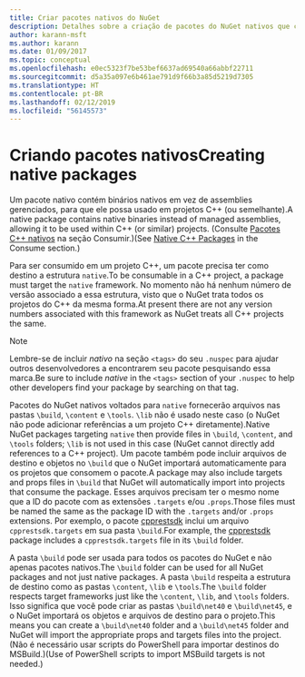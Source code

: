 ```yaml
---
title: Criar pacotes nativos do NuGet
description: Detalhes sobre a criação de pacotes do NuGet nativos que contém código C++ em vez do código gerenciado, para uso em projetos C++.
author: karann-msft
ms.author: karann
ms.date: 01/09/2017
ms.topic: conceptual
ms.openlocfilehash: e0ec5323f7be53bef6637ad69540a66abbf22711
ms.sourcegitcommit: d5a35a097e6b461ae791d9f66b3a85d5219d7305
ms.translationtype: HT
ms.contentlocale: pt-BR
ms.lasthandoff: 02/12/2019
ms.locfileid: "56145573"
---
```

# <a name="creating-native-packages"></a><span data-ttu-id="19844-103">Criando pacotes nativos</span><span class="sxs-lookup"><span data-stu-id="19844-103">Creating native packages</span></span>

<span data-ttu-id="19844-104">Um pacote nativo contém binários nativos em vez de assemblies gerenciados, para que ele possa usado em projetos C++ (ou semelhante).</span><span class="sxs-lookup"><span data-stu-id="19844-104">A native package contains native binaries instead of managed assemblies, allowing it to be used within C++ (or similar) projects.</span></span> <span data-ttu-id="19844-105">(Consulte [Pacotes C++ nativos](../consume-packages/finding-and-choosing-packages.md#native-c-packages) na seção Consumir.)</span><span class="sxs-lookup"><span data-stu-id="19844-105">(See [Native C++ Packages](../consume-packages/finding-and-choosing-packages.md#native-c-packages) in the Consume section.)</span></span>

<span data-ttu-id="19844-106">Para ser consumido em um projeto C++, um pacote precisa ter como destino a estrutura `native`.</span><span class="sxs-lookup"><span data-stu-id="19844-106">To be consumable in a C++ project, a package must target the `native` framework.</span></span> <span data-ttu-id="19844-107">No momento não há nenhum número de versão associado a essa estrutura, visto que o NuGet trata todos os projetos do C++ da mesma forma.</span><span class="sxs-lookup"><span data-stu-id="19844-107">At present there are not any version numbers associated with this framework as NuGet treats all C++ projects the same.</span></span>

> [!Note]
> <span data-ttu-id="19844-108">Lembre-se de incluir *nativo* na seção `<tags>` do seu `.nuspec` para ajudar outros desenvolvedores a encontrarem seu pacote pesquisando essa marca.</span><span class="sxs-lookup"><span data-stu-id="19844-108">Be sure to include *native* in the `<tags>` section of your `.nuspec` to help other developers find your package by searching on that tag.</span></span>

<span data-ttu-id="19844-109">Pacotes do NuGet nativos voltados para `native` fornecerão arquivos nas pastas `\build`, `\content` e `\tools`. `\lib` não é usado neste caso (o NuGet não pode adicionar referências a um projeto C++ diretamente).</span><span class="sxs-lookup"><span data-stu-id="19844-109">Native NuGet packages targeting `native` then provide files in `\build`, `\content`, and `\tools` folders; `\lib` is not used in this case (NuGet cannot directly add references to a C++ project).</span></span> <span data-ttu-id="19844-110">Um pacote também pode incluir arquivos de destino e objetos no `\build` que o NuGet importará automaticamente para os projetos que consomem o pacote.</span><span class="sxs-lookup"><span data-stu-id="19844-110">A package may also include targets and props files in `\build` that NuGet will automatically import into projects that consume the package.</span></span> <span data-ttu-id="19844-111">Esses arquivos precisam ter o mesmo nome que a ID do pacote com as extensões `.targets` e/ou `.props`.</span><span class="sxs-lookup"><span data-stu-id="19844-111">Those files must be named the same as the package ID with the `.targets` and/or `.props` extensions.</span></span> <span data-ttu-id="19844-112">Por exemplo, o pacote [cpprestsdk](https://nuget.org/packages/cpprestsdk/) inclui um arquivo `cpprestsdk.targets` em sua pasta `\build`.</span><span class="sxs-lookup"><span data-stu-id="19844-112">For example, the [cpprestsdk](https://nuget.org/packages/cpprestsdk/) package includes a `cpprestsdk.targets` file in its `\build` folder.</span></span>

<span data-ttu-id="19844-113">A pasta `\build` pode ser usada para todos os pacotes do NuGet e não apenas pacotes nativos.</span><span class="sxs-lookup"><span data-stu-id="19844-113">The `\build` folder can be used for all NuGet packages and not just native packages.</span></span> <span data-ttu-id="19844-114">A pasta `\build` respeita a estrutura de destino como as pastas `\content`, `\lib` e `\tools`.</span><span class="sxs-lookup"><span data-stu-id="19844-114">The `\build` folder respects target frameworks just like the `\content`, `\lib`, and `\tools` folders.</span></span> <span data-ttu-id="19844-115">Isso significa que você pode criar as pastas `\build\net40` e `\build\net45`, e o NuGet importará os objetos e arquivos de destino para o projeto.</span><span class="sxs-lookup"><span data-stu-id="19844-115">This means you can create a `\build\net40` folder and a `\build\net45` folder and NuGet will import the appropriate props and targets files into the project.</span></span> <span data-ttu-id="19844-116">(Não é necessário usar scripts do PowerShell para importar destinos do MSBuild.)</span><span class="sxs-lookup"><span data-stu-id="19844-116">(Use of PowerShell scripts to import MSBuild targets is not needed.)</span></span>
